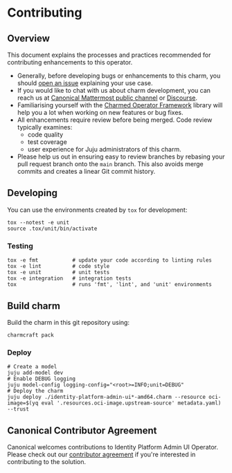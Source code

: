 # Contributing

## Overview

This document explains the processes and practices recommended for contributing
enhancements to this operator.

- Generally, before developing bugs or enhancements to this charm, you
  should [open an issue](https://github.com/canonical/identity-platform-admin-ui-operator/issues)
  explaining your use case.
- If you would like to chat with us about charm development, you can reach us 
  at [Canonical Mattermost public channel](https://chat.charmhub.io/charmhub/channels/charm-dev)
  or [Discourse](https://discourse.charmhub.io/).
- Familiarising yourself with the [Charmed Operator Framework](https://juju.is/docs/sdk) library
  will help you a lot when working on new features or bug fixes.
- All enhancements require review before being merged. Code review typically
  examines:
    - code quality
    - test coverage
    - user experience for Juju administrators of this charm.
- Please help us out in ensuring easy to review branches by rebasing your pull
  request branch onto the `main` branch. This also avoids merge commits and
  creates a linear Git
  commit history.

## Developing

You can use the environments created by `tox` for development:

```shell
tox --notest -e unit
source .tox/unit/bin/activate
```

### Testing

```shell
tox -e fmt           # update your code according to linting rules
tox -e lint          # code style
tox -e unit          # unit tests
tox -e integration   # integration tests
tox                  # runs 'fmt', 'lint', and 'unit' environments
```

## Build charm

Build the charm in this git repository using:

```shell
charmcraft pack
```

### Deploy

```shell
# Create a model
juju add-model dev
# Enable DEBUG logging
juju model-config logging-config="<root>=INFO;unit=DEBUG"
# Deploy the charm
juju deploy ./identity-platform-admin-ui*-amd64.charm --resource oci-image=$(yq eval '.resources.oci-image.upstream-source' metadata.yaml) --trust
```

## Canonical Contributor Agreement

Canonical welcomes contributions to Identity Platform Admin UI Operator. Please check out our [contributor agreement](https://ubuntu.com/legal/contributors) if you're
interested in contributing to the solution.
